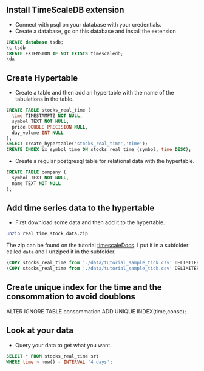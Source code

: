 ## Install TimeScaleDB extension 

- Connect with psql on your database with your credentials. 
- Create a database, go on this database and install the extension

```sql 
CREATE database tsdb;
\c tsdb
CREATE EXTENSION IF NOT EXISTS timescaledb;
\dx 
```

## Create Hypertable 

- Create a table and then add an hypertable with the name of the tabulations in the table.

```sql 
CREATE TABLE stocks_real_time (
  time TIMESTAMPTZ NOT NULL,
  symbol TEXT NOT NULL,
  price DOUBLE PRECISION NULL,
  day_volume INT NULL
);
SELECT create_hypertable('stocks_real_time','time');
CREATE INDEX ix_symbol_time ON stocks_real_time (symbol, time DESC);
```

- Create a regular postgresql table for relational data with the hypertable. 

```sql
CREATE TABLE company (
  symbol TEXT NOT NULL,
  name TEXT NOT NULL
);
```

## Add time series data to the hypertable

- First download some data and then add it to the hypertable. 

```bash
unzip real_time_stock_data.zip
```

The zip can be found on the tutorial [timescaleDocs](https://docs.timescale.com/getting-started/latest/add-data/).
I put it in a subfolder called `data` and I unziped it in the subfolder. 

```sql
\COPY stocks_real_time from './data/tutorial_sample_tick.csv' DELIMITER ',' CSV HEADER;
\COPY stocks_real_time from './data/tutorial_sample_tick.csv' DELIMITER ',' CSV HEADER;
```

## Create unique index for the time and the consommation to avoid doublons

ALTER IGNORE TABLE consommation ADD UNIQUE INDEX(time,conso);


## Look at your data 

- Query your data to get what you want.

```sql 
SELECT * FROM stocks_real_time srt
WHERE time > now() - INTERVAL '4 days';
```



